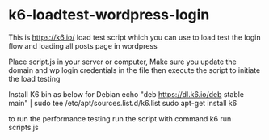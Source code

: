 # k6-loadtest-wordpress-login
This is https://k6.io/ load test script which you can use to load test the login flow and loading all posts page in wordpress

Place script.js in your server or computer, Make sure you update the domain and wp login credentials in the file
then execute the script to initiate the load testing

Install K6 bin as below for Debian
echo "deb https://dl.k6.io/deb stable main" | sudo tee /etc/apt/sources.list.d/k6.list 
sudo apt-get install k6                                                                

to run the performance testing run the script with command
k6 run scripts.js

